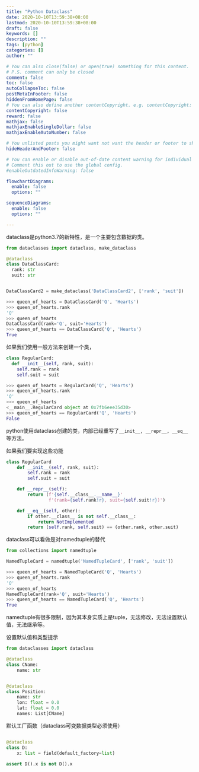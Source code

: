 ```yaml
---
title: "Python Dataclass"
date: 2020-10-10T13:59:38+08:00
lastmod: 2020-10-10T13:59:38+08:00
draft: false
keywords: []
description: ""
tags: [python]
categories: []
author: ""

# You can also close(false) or open(true) something for this content.
# P.S. comment can only be closed
comment: false
toc: false
autoCollapseToc: false
postMetaInFooter: false
hiddenFromHomePage: false
# You can also define another contentCopyright. e.g. contentCopyright: "This is another copyright."
contentCopyright: false
reward: false
mathjax: false
mathjaxEnableSingleDollar: false
mathjaxEnableAutoNumber: false

# You unlisted posts you might want not want the header or footer to show
hideHeaderAndFooter: false

# You can enable or disable out-of-date content warning for individual post.
# Comment this out to use the global config.
#enableOutdatedInfoWarning: false

flowchartDiagrams:
  enable: false
  options: ""

sequenceDiagrams: 
  enable: false
  options: ""

---
```


<!--more-->
dataclass是python3.7的新特性，是一个主要包含数据的类。
```python
from dataclasses import dataclass, make_dataclass

@dataclass
class DataClassCard:
  rank: str
  suit: str


DataClassCard2 = make_dataclass('DataClassCard2', ['rank', 'suit'])

>>> queen_of_hearts = DataClassCard('Q', 'Hearts')
>>> queen_of_hearts.rank
'Q'
>>> queen_of_hearts
DataClassCard(rank='Q', suit='Hearts')
>>> queen_of_hearts == DataClassCard('Q', 'Hearts')
True

```

如果我们使用一般方法来创建一个类，
```python
class RegularCard:
  def __init__(self, rank, suit):
    self.rank = rank
    self.suit = suit

>>> queen_of_hearts = RegularCard('Q', 'Hearts')
>>> queen_of_hearts.rank
'Q'
>>> queen_of_hearts
<__main__.RegularCard object at 0x7fb6eee35d30>
>>> queen_of_hearts == RegularCard('Q', 'Hearts')
False

```

python使用dataclass创建的类，内部已经重写了`__init__, __repr__, __eq__`等方法。


如果我们要实现这些功能

```python
class RegularCard
    def __init__(self, rank, suit):
        self.rank = rank
        self.suit = suit

    def __repr__(self):
        return (f'{self.__class__.__name__}'
                f'(rank={self.rank!r}, suit={self.suit!r})')

    def __eq__(self, other):
        if other.__class__ is not self.__class__:
            return NotImplemented
        return (self.rank, self.suit) == (other.rank, other.suit)
```

dataclass可以看做是对namedtuple的替代
```python
from collections import namedtuple

NamedTupleCard = namedtuple('NamedTupleCard', ['rank', 'suit'])

>>> queen_of_hearts = NamedTupleCard('Q', 'Hearts')
>>> queen_of_hearts.rank
'Q'
>>> queen_of_hearts
NamedTupleCard(rank='Q', suit='Hearts')
>>> queen_of_hearts == NamedTupleCard('Q', 'Hearts')
True
```

namedtuple有很多限制，因为其本身实质上是tuple，无法修改，无法设置默认值，无法继承等。


设置默认值和类型提示
```python
from dataclasses import dataclass

@dataclass
class CName:
    name: str


@dataclass
class Position:
    name: str
    lon: float = 0.0
    lat: float = 0.0
    names: List[CName]
```

默认工厂函数（dataclass可变数据类型必须使用）

```python

@dataclass
class D:
    x: list = field(default_factory=list)

assert D().x is not D().x
```
